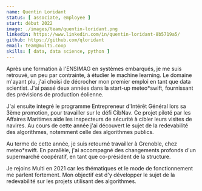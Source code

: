 ```yaml
---
name: Quentin Loridant
status: [ associate, employee ]
start: début 2022
image: ./images/team/quentin-loridant.png
linkedin: https://www.linkedin.com/in/quentin-loridant-8b5719a5/
github: https://github.com/qloridant
email: team@multi.coop
skills: [ data, data science, python ]
---
```


Après une formation à l'ENSIMAG en systèmes embarqués, je me suis retrouvé, un peu par contrainte, à étudier le machine learning. Le domaine m'ayant plu, j'ai choisi de décrocher mon premier emploi en tant que data scientist. J'ai passé deux années dans la start-up meteo\*swift, fournissant des prévisions de production éolienne. 

J'ai ensuite integré le programme Entrepreneur d'Intérêt Général lors sa 3ème promotion, pour travailler sur le défi CibNav. Ce projet piloté par les Affaires Maritimes aide les inspecteurs de sécurité à cibler leurs visites de navires. Au cours de cette année j'ai découvert le sujet de la redevabilité des algorithmes, notemment celle des algorithmes publics. 

Au terme de cette année, je suis retourné travailler à Grenoble, chez meteo\*swift. En parallèle, j'ai accompagné des changements profonds d'un supermarché coopératif, en tant que co-président de la structure.

Je rejoins Multi en 2021 car les thématiques et le mode de fonctionnement me parlent fortement. Mon objectif est d'y développer le sujet de la redevabilité sur les projets utilisant des algorithmes. 
